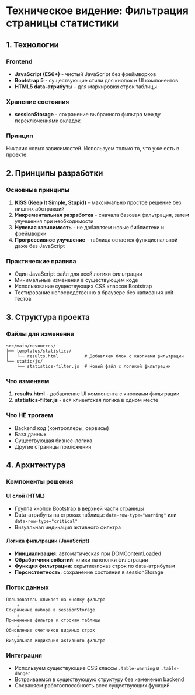 # Техническое видение: Фильтрация страницы статистики

## 1. Технологии

### Frontend
- **JavaScript (ES6+)** - чистый JavaScript без фреймворков
- **Bootstrap 5** - существующие стили для кнопок и UI компонентов
- **HTML5 data-атрибуты** - для маркировки строк таблицы

### Хранение состояния
- **sessionStorage** - сохранение выбранного фильтра между переключениями вкладок

### Принцип
Никаких новых зависимостей. Используем только то, что уже есть в проекте.

## 2. Принципы разработки

### Основные принципы
1. **KISS (Keep It Simple, Stupid)** - максимально простое решение без лишних абстракций
2. **Инкрементальная разработка** - сначала базовая фильтрация, затем улучшения при необходимости
3. **Нулевая зависимость** - не добавляем новые библиотеки и фреймворки
4. **Прогрессивное улучшение** - таблица остается функциональной даже без JavaScript

### Практические правила
- Один JavaScript файл для всей логики фильтрации
- Минимальные изменения в существующем коде
- Использование существующих CSS классов Bootstrap
- Тестирование непосредственно в браузере без написания unit-тестов

## 3. Структура проекта

### Файлы для изменения
```
src/main/resources/
├── templates/statistics/
│   └── results.html          # Добавляем блок с кнопками фильтрации
└── static/js/
    └── statistics-filter.js  # Новый файл с логикой фильтрации
```

### Что изменяем
1. **results.html** - добавление UI компонента с кнопками фильтрации
2. **statistics-filter.js** - вся клиентская логика в одном месте

### Что НЕ трогаем
- Backend код (контроллеры, сервисы)
- База данных
- Существующая бизнес-логика
- Другие страницы приложения

## 4. Архитектура

### Компоненты решения

#### UI слой (HTML)
- Группа кнопок Bootstrap в верхней части страницы
- Data-атрибуты на строках таблицы: `data-row-type="warning"` или `data-row-type="critical"`
- Визуальная индикация активного фильтра

#### Логика фильтрации (JavaScript)
- **Инициализация**: автоматическая при DOMContentLoaded
- **Обработчики событий**: клики на кнопки фильтрации
- **Функция фильтрации**: скрытие/показ строк по data-атрибутам
- **Персистентность**: сохранение состояния в sessionStorage

### Поток данных
```
Пользователь кликает на кнопку фильтра
    ↓
Сохранение выбора в sessionStorage
    ↓
Применение фильтра к строкам таблицы
    ↓
Обновление счетчиков видимых строк
    ↓
Визуальная индикация активного фильтра
```

### Интеграция
- Используем существующие CSS классы `.table-warning` и `.table-danger`
- Встраиваемся в существующую структуру без изменения backend
- Сохраняем работоспособность всех существующих функций